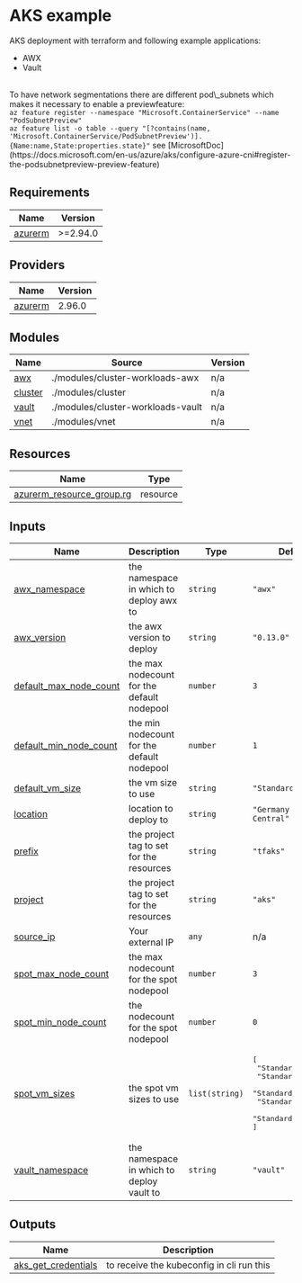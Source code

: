 <!-- BEGIN_TF_DOCS -->
# AKS example

AKS deployment with terraform and following example applications: <br/>
* AWX
* Vault
<br/>
To have network segmentations there are different pod\_subnets which makes it necessary to enable a previewfeature:<br/>
<code>az feature register --namespace "Microsoft.ContainerService" --name "PodSubnetPreview"</code><br/>
<code>az feature list -o table --query "[?contains(name, 'Microsoft.ContainerService/PodSubnetPreview')].{Name:name,State:properties.state}"</code>
see [MicrosoftDoc](https://docs.microsoft.com/en-us/azure/aks/configure-azure-cni#register-the-podsubnetpreview-preview-feature)

## Requirements

| Name | Version |
|------|---------|
| <a name="requirement_azurerm"></a> [azurerm](#requirement\_azurerm) | >=2.94.0 |

## Providers

| Name | Version |
|------|---------|
| <a name="provider_azurerm"></a> [azurerm](#provider\_azurerm) | 2.96.0 |

## Modules

| Name | Source | Version |
|------|--------|---------|
| <a name="module_awx"></a> [awx](#module\_awx) | ./modules/cluster-workloads-awx | n/a |
| <a name="module_cluster"></a> [cluster](#module\_cluster) | ./modules/cluster | n/a |
| <a name="module_vault"></a> [vault](#module\_vault) | ./modules/cluster-workloads-vault | n/a |
| <a name="module_vnet"></a> [vnet](#module\_vnet) | ./modules/vnet | n/a |

## Resources

| Name | Type |
|------|------|
| [azurerm_resource_group.rg](https://registry.terraform.io/providers/hashicorp/azurerm/latest/docs/resources/resource_group) | resource |

## Inputs

| Name | Description | Type | Default | Required |
|------|-------------|------|---------|:--------:|
| <a name="input_awx_namespace"></a> [awx\_namespace](#input\_awx\_namespace) | the namespace in which to deploy awx to | `string` | `"awx"` | no |
| <a name="input_awx_version"></a> [awx\_version](#input\_awx\_version) | the awx version to deploy | `string` | `"0.13.0"` | no |
| <a name="input_default_max_node_count"></a> [default\_max\_node\_count](#input\_default\_max\_node\_count) | the max nodecount for the default nodepool | `number` | `3` | no |
| <a name="input_default_min_node_count"></a> [default\_min\_node\_count](#input\_default\_min\_node\_count) | the min nodecount for the default nodepool | `number` | `1` | no |
| <a name="input_default_vm_size"></a> [default\_vm\_size](#input\_default\_vm\_size) | the vm size to use | `string` | `"Standard_B2s"` | no |
| <a name="input_location"></a> [location](#input\_location) | location to deploy to | `string` | `"Germany West Central"` | no |
| <a name="input_prefix"></a> [prefix](#input\_prefix) | the project tag to set for the resources | `string` | `"tfaks"` | no |
| <a name="input_project"></a> [project](#input\_project) | the project tag to set for the resources | `string` | `"aks"` | no |
| <a name="input_source_ip"></a> [source\_ip](#input\_source\_ip) | Your external IP | `any` | n/a | yes |
| <a name="input_spot_max_node_count"></a> [spot\_max\_node\_count](#input\_spot\_max\_node\_count) | the max nodecount for the spot nodepool | `number` | `3` | no |
| <a name="input_spot_min_node_count"></a> [spot\_min\_node\_count](#input\_spot\_min\_node\_count) | the nodecount for the spot nodepool | `number` | `0` | no |
| <a name="input_spot_vm_sizes"></a> [spot\_vm\_sizes](#input\_spot\_vm\_sizes) | the spot vm sizes to use | `list(string)` | <pre>[<br>  "Standard_D2s_v3",<br>  "Standard_D2s_v4",<br>  "Standard_F2s_v2",<br>  "Standard_DS2_v2",<br>  "Standard_B2ms"<br>]</pre> | no |
| <a name="input_vault_namespace"></a> [vault\_namespace](#input\_vault\_namespace) | the namespace in which to deploy vault to | `string` | `"vault"` | no |

## Outputs

| Name | Description |
|------|-------------|
| <a name="output_aks_get_credentials"></a> [aks\_get\_credentials](#output\_aks\_get\_credentials) | to receive the kubeconfig in cli run this |
<!-- END_TF_DOCS -->
